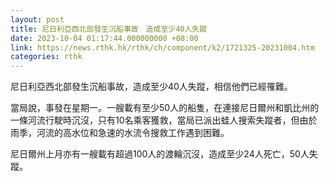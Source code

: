 ```yaml
---
layout: post
title: 尼日利亞西北部發生沉船事故　造成至少40人失蹤
date: 2023-10-04 01:17:44.000000000 +08:00
link: https://news.rthk.hk/rthk/ch/component/k2/1721325-20231004.htm
categories: rthk
---
```


尼日利亞西北部發生沉船事故，造成至少40人失蹤，相信他們已經罹難。

當局說，事發在星期一。一艘載有至少50人的船隻，在連接尼日爾州和凱比州的一條河流行駛時沉沒，只有10名乘客獲救，當局已派出蛙人搜索失蹤者，但由於雨季，河流的高水位和急速的水流令搜救工作遇到困難。

尼日爾州上月亦有一艘載有超過100人的渡輪沉沒，造成至少24人死亡，50人失蹤。
